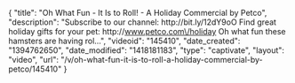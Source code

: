 {
    "title": "Oh What Fun - It Is to Roll! - A Holiday Commercial by Petco",
    "description": "Subscribe to our channel: http:\/\/bit.ly\/12dY9oO Find great holiday gifts for your pet: http:\/\/www.petco.com\/holiday Oh what fun these hamsters are having rol...",
    "videoid": "145410",
    "date_created": "1394762650",
    "date_modified": "1418181183",
    "type": "captivate",
    "layout": "video",
    "url": "\/v\/oh-what-fun-it-is-to-roll-a-holiday-commercial-by-petco\/145410"
}
